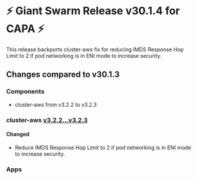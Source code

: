 # :zap: Giant Swarm Release v30.1.4 for CAPA :zap:

This release backports cluster-aws fix for reducing IMDS Response Hop Limit to 2 if pod networking is in ENI mode to increase security.

## Changes compared to v30.1.3

### Components

- cluster-aws from v3.2.2 to v3.2.3

### cluster-aws [v3.2.2...v3.2.3](https://github.com/giantswarm/cluster-aws/compare/v3.2.2...v3.2.3)

#### Changed

- Reduce IMDS Response Hop Limit to 2 if pod networking is in ENI mode to increase security.

### Apps
